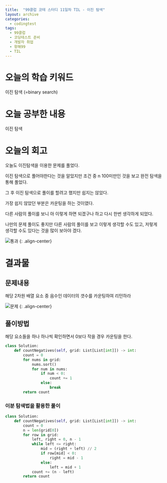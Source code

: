 ```yaml
---
title:  "99클럽 코테 스터디 11일차 TIL - 이진 탐색"
layout: archive
categories:
  - codingtest
tags:
  - 99클럽
  - 코딩테스트 준비
  - 개발자 취업
  - 항해99
  - TIL
---
```


# 오늘의 학습 키워드 
이진 탐색 (=binary search)

# 오늘 공부한 내용
이진 탐색

# 오늘의 회고
오늘도 이진탐색을 이용한 문제를 풀었다.

이진 탐색으로 풀어야한다는 것을 알았지만 조건 중 n 100미만인 것을 보고 완전 탐색을 통해 풀었다.

그 후 이진 탐색으로 풀이를 할려고 했지만 쉽지는 않았다.

가장 쉽지 않았던 부분은 카운팅을 하는 것이였다.

다른 사람의 풀이를 보니 아 이렇게 하면 되겠구나 하고 다시 한번 생각하게 되었다.

나만의 문제 풀이도 좋지만 다른 사람의 풀이를 보고 이렇게 생각할 수도 있고, 저렇게 생각할 수도 있다는 것을 많이 보아야 겠다.

![통과](https://github.com/kimhyunso/sail-99_withPython/assets/87798982/707fb27d-6950-46a5-a274-b3d9d94bfb65)
{: .align-center}


# 결과물
## 문제내용

해당 2차원 배열 요소 중 음수인 데이터의 갯수를 카운팅하여 리턴하라


![문제](https://github.com/kimhyunso/kimhyunso.github.io/assets/87798982/7bb9759a-5cd9-42f3-951c-181c995d33df)
{: .align-center}

## 풀이방법

해당 요소들을 하나 하나씩 확인하면서 0보다 작을 경우 카운팅을 한다.

```python
class Solution:
    def countNegatives(self, grid: List[List[int]]) -> int:
        count = 0
        for nums in grid:
            nums.sort()
            for num in nums:
                if num < 0:
                    count += 1
                else:
                    break
        return count
```

### 이분 탐색법을 활용한 풀이

```python
class Solution:
    def countNegatives(self, grid: List[List[int]]) -> int:
        count = 0
        n = len(grid[0])
        for row in grid:
            left, right = 0, n - 1
            while left <= right:
                mid = (right + left) // 2
                if row[mid] < 0:
                    right = mid - 1
                else:
                    left = mid + 1
            count += (n - left)
        return count
```












